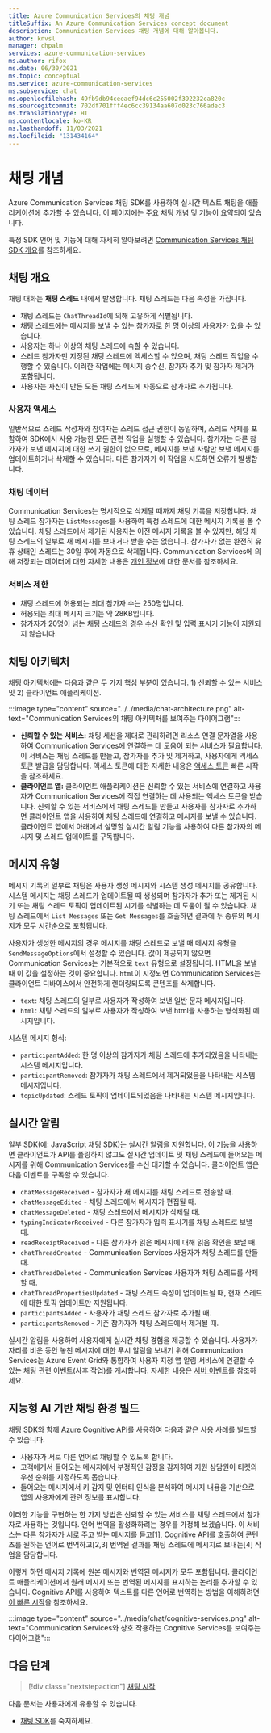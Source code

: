 ```yaml
---
title: Azure Communication Services의 채팅 개념
titleSuffix: An Azure Communication Services concept document
description: Communication Services 채팅 개념에 대해 알아봅니다.
author: knvsl
manager: chpalm
services: azure-communication-services
ms.author: rifox
ms.date: 06/30/2021
ms.topic: conceptual
ms.service: azure-communication-services
ms.subservice: chat
ms.openlocfilehash: 49fb9db94ceeaef94dc6c255002f392232ca820c
ms.sourcegitcommit: 702df701fff4ec6cc39134aa607d023c766adec3
ms.translationtype: HT
ms.contentlocale: ko-KR
ms.lasthandoff: 11/03/2021
ms.locfileid: "131434164"
---
```

# <a name="chat-concepts"></a>채팅 개념 

Azure Communication Services 채팅 SDK를 사용하여 실시간 텍스트 채팅을 애플리케이션에 추가할 수 있습니다. 이 페이지에는 주요 채팅 개념 및 기능이 요약되어 있습니다.    

특정 SDK 언어 및 기능에 대해 자세히 알아보려면 [Communication Services 채팅 SDK 개요](./sdk-features.md)를 참조하세요.  

## <a name="chat-overview"></a>채팅 개요    

채팅 대화는 **채팅 스레드** 내에서 발생합니다. 채팅 스레드는 다음 속성을 가집니다.

- 채팅 스레드는 `ChatThreadId`에 의해 고유하게 식별됩니다. 
- 채팅 스레드에는 메시지를 보낼 수 있는 참가자로 한 명 이상의 사용자가 있을 수 있습니다. 
- 사용자는 하나 이상의 채팅 스레드에 속할 수 있습니다. 
- 스레드 참가자만 지정된 채팅 스레드에 액세스할 수 있으며, 채팅 스레드 작업을 수행할 수 있습니다. 이러한 작업에는 메시지 송수신, 참가자 추가 및 참가자 제거가 포함됩니다. 
- 사용자는 자신이 만든 모든 채팅 스레드에 자동으로 참가자로 추가됩니다.

### <a name="user-access"></a>사용자 액세스
일반적으로 스레드 작성자와 참여자는 스레드 접근 권한이 동일하며, 스레드 삭제를 포함하여 SDK에서 사용 가능한 모든 관련 작업을 실행할 수 있습니다. 참가자는 다른 참가자가 보낸 메시지에 대한 쓰기 권한이 없으므로, 메시지를 보낸 사람만 보낸 메시지를 업데이트하거나 삭제할 수 있습니다. 다른 참가자가 이 작업을 시도하면 오류가 발생합니다. 

### <a name="chat-data"></a>채팅 데이터 
Communication Services는 명시적으로 삭제될 때까지 채팅 기록을 저장합니다. 채팅 스레드 참가자는 `ListMessages`를 사용하여 특정 스레드에 대한 메시지 기록을 볼 수 있습니다. 채팅 스레드에서 제거된 사용자는 이전 메시지 기록을 볼 수 있지만, 해당 채팅 스레드의 일부로 새 메시지를 보내거나 받을 수는 없습니다. 참가자가 없는 완전히 유휴 상태인 스레드는 30일 후에 자동으로 삭제됩니다. Communication Services에 의해 저장되는 데이터에 대한 자세한 내용은 [개인 정보](../privacy.md)에 대한 문서를 참조하세요.  

### <a name="service-limits"></a>서비스 제한  
- 채팅 스레드에 허용되는 최대 참가자 수는 250명입니다.   
- 허용되는 최대 메시지 크기는 약 28KB입니다.  
- 참가자가 20명이 넘는 채팅 스레드의 경우 수신 확인 및 입력 표시기 기능이 지원되지 않습니다.    

## <a name="chat-architecture"></a>채팅 아키텍처    

채팅 아키텍처에는 다음과 같은 두 가지 핵심 부분이 있습니다. 1) 신뢰할 수 있는 서비스 및 2) 클라이언트 애플리케이션.    

:::image type="content" source="../../media/chat-architecture.png" alt-text="Communication Services의 채팅 아키텍처를 보여주는 다이어그램"::: 

 - **신뢰할 수 있는 서비스:** 채팅 세션을 제대로 관리하려면 리소스 연결 문자열을 사용하여 Communication Services에 연결하는 데 도움이 되는 서비스가 필요합니다. 이 서비스는 채팅 스레드를 만들고, 참가자를 추가 및 제거하고, 사용자에게 액세스 토큰 발급을 담당합니다. 액세스 토큰에 대한 자세한 내용은 [액세스 토큰](../../quickstarts/access-tokens.md) 빠른 시작을 참조하세요.  
 - **클라이언트 앱:** 클라이언트 애플리케이션은 신뢰할 수 있는 서비스에 연결하고 사용자가 Communication Services에 직접 연결하는 데 사용되는 액세스 토큰을 받습니다. 신뢰할 수 있는 서비스에서 채팅 스레드를 만들고 사용자를 참가자로 추가하면 클라이언트 앱을 사용하여 채팅 스레드에 연결하고 메시지를 보낼 수 있습니다. 클라이언트 앱에서 아래에서 설명할 실시간 알림 기능을 사용하여 다른 참가자의 메시지 및 스레드 업데이트를 구독합니다.
    
        
## <a name="message-types"></a>메시지 유형    

메시지 기록의 일부로 채팅은 사용자 생성 메시지와 시스템 생성 메시지를 공유합니다. 시스템 메시지는 채팅 스레드가 업데이트될 때 생성되며 참가자가 추가 또는 제거된 시기 또는 채팅 스레드 토픽이 업데이트된 시기를 식별하는 데 도움이 될 수 있습니다. 채팅 스레드에서 `List Messages` 또는 `Get Messages`를 호출하면 결과에 두 종류의 메시지가 모두 시간순으로 포함됩니다.

사용자가 생성한 메시지의 경우 메시지를 채팅 스레드로 보낼 때 메시지 유형을 `SendMessageOptions`에서 설정할 수 있습니다. 값이 제공되지 않으면 Communication Services는 기본적으로 `text` 유형으로 설정됩니다. HTML을 보낼 때 이 값을 설정하는 것이 중요합니다. `html`이 지정되면 Communication Services는 클라이언트 디바이스에서 안전하게 렌더링되도록 콘텐츠를 삭제합니다.
 - `text`: 채팅 스레드의 일부로 사용자가 작성하여 보낸 일반 문자 메시지입니다. 
 - `html`: 채팅 스레드의 일부로 사용자가 작성하여 보낸 html을 사용하는 형식화된 메시지입니다. 

시스템 메시지 형식: 
 - `participantAdded`: 한 명 이상의 참가자가 채팅 스레드에 추가되었음을 나타내는 시스템 메시지입니다.
 - `participantRemoved`: 참가자가 채팅 스레드에서 제거되었음을 나타내는 시스템 메시지입니다.
 - `topicUpdated`: 스레드 토픽이 업데이트되었음을 나타내는 시스템 메시지입니다.

## <a name="real-time-notifications"></a>실시간 알림  

일부 SDK(예: JavaScript 채팅 SDK)는 실시간 알림을 지원합니다. 이 기능을 사용하면 클라이언트가 API를 폴링하지 않고도 실시간 업데이트 및 채팅 스레드에 들어오는 메시지를 위해 Communication Services를 수신 대기할 수 있습니다. 클라이언트 앱은 다음 이벤트를 구독할 수 있습니다.
 - `chatMessageReceived` - 참가자가 새 메시지를 채팅 스레드로 전송할 때.
 - `chatMessageEdited` - 채팅 스레드에서 메시지가 편집될 때. 
 - `chatMessageDeleted` - 채팅 스레드에서 메시지가 삭제될 때.   
 - `typingIndicatorReceived` - 다른 참가자가 입력 표시기를 채팅 스레드로 보낼 때.    
 - `readReceiptReceived` - 다른 참가자가 읽은 메시지에 대해 읽음 확인을 보낼 때.  
 - `chatThreadCreated` - Communication Services 사용자가 채팅 스레드를 만들 때.    
 - `chatThreadDeleted` - Communication Services 사용자가 채팅 스레드를 삭제할 때.    
 - `chatThreadPropertiesUpdated` - 채팅 스레드 속성이 업데이트될 때, 현재 스레드에 대한 토픽 업데이트만 지원됩니다. 
 - `participantsAdded` - 사용자가 채팅 스레드 참가자로 추가될 때.     
 - `participantsRemoved` - 기존 참가자가 채팅 스레드에서 제거될 때.

실시간 알림을 사용하여 사용자에게 실시간 채팅 경험을 제공할 수 있습니다. 사용자가 자리를 비운 동안 놓친 메시지에 대한 푸시 알림을 보내기 위해 Communication Services는 Azure Event Grid와 통합하여 사용자 지정 앱 알림 서비스에 연결할 수 있는 채팅 관련 이벤트(사후 작업)를 게시합니다. 자세한 내용은 [서버 이벤트](../../../event-grid/event-schema-communication-services.md?bc=https%3a%2f%2fdocs.microsoft.com%2fen-us%2fazure%2fbread%2ftoc.json&toc=https%3a%2f%2fdocs.microsoft.com%2fen-us%2fazure%2fcommunication-services%2ftoc.json)를 참조하세요.


## <a name="build-intelligent-ai-powered-chat-experiences"></a>지능형 AI 기반 채팅 환경 빌드   

채팅 SDK와 함께 [Azure Cognitive API](../../../cognitive-services/index.yml)를 사용하여 다음과 같은 사용 사례를 빌드할 수 있습니다.

- 사용자가 서로 다른 언어로 채팅할 수 있도록 합니다.  
- 고객에게서 들어오는 메시지에서 부정적인 감정을 감지하여 지원 상담원이 티켓의 우선 순위를 지정하도록 돕습니다. 
- 들어오는 메시지에서 키 감지 및 엔터티 인식을 분석하여 메시지 내용을 기반으로 앱의 사용자에게 관련 정보를 표시합니다.

이러한 기능을 구현하는 한 가지 방법은 신뢰할 수 있는 서비스를 채팅 스레드에서 참가자로 사용하는 것입니다. 언어 번역을 활성화하려는 경우를 가정해 보겠습니다. 이 서비스는 다른 참가자가 서로 주고 받는 메시지를 듣고[1], Cognitive API를 호출하여 콘텐츠를 원하는 언어로 번역하고[2,3] 번역된 결과를 채팅 스레드에 메시지로 보내는[4] 작업을 담당합니다.

이렇게 하면 메시지 기록에 원본 메시지와 번역된 메시지가 모두 포함됩니다. 클라이언트 애플리케이션에서 원래 메시지 또는 번역된 메시지를 표시하는 논리를 추가할 수 있습니다. Cognitive API를 사용하여 텍스트를 다른 언어로 번역하는 방법을 이해하려면 [이 빠른 시작](../../../cognitive-services/translator/quickstart-translator.md)을 참조하세요. 
    
:::image type="content" source="../media/chat/cognitive-services.png" alt-text="Communication Services와 상호 작용하는 Cognitive Services를 보여주는 다이어그램"::: 

## <a name="next-steps"></a>다음 단계   

> [!div class="nextstepaction"] 
> [채팅 시작](../../quickstarts/chat/get-started.md)    

다음 문서는 사용자에게 유용할 수 있습니다.  
- [채팅 SDK](sdk-features.md)를 숙지하세요.
